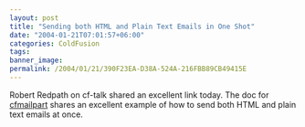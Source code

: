 ```yaml
---
layout: post
title: "Sending both HTML and Plain Text Emails in One Shot"
date: "2004-01-21T07:01:57+06:00"
categories: ColdFusion 
tags: 
banner_image: 
permalink: /2004/01/21/390F23EA-D38A-524A-216FBB89CB49415E
---
```


Robert Redpath on cf-talk shared an excellent link today. The doc for <a href="http://livedocs.macromedia.com/coldfusion/6.1/htmldocs/tags-pb3.htm">cfmailpart</a> shares an excellent example of how to send both HTML and plain text emails at once.